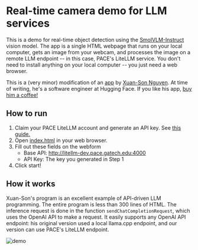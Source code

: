 # Real-time camera demo for LLM services

This is a demo for real-time object detection using the [SmolVLM-Instruct](https://huggingface.co/blog/smolvlm) vision model.  The app is a single HTML webpage that runs on your local computer, gets an image from your webcam, and processes the image on a remote LLM endpoint -- in this case, PACE's LiteLLM service.  You don't need to install anything on your local computer -- you just need a web browser.  

This is a (very minor) modification of an [app](https://github.com/ngxson/smolvlm-realtime-webcam) by [Xuan-Son Nguyen](https://ngxson.com/).  At time of writing, he's a software engineer at Hugging Face.  If you like his app, [buy him a coffee!](https://buymeacoffee.com/ngxson)

## How to run

1. Claim your PACE LiteLLM account and generate an API key.  See [this guide.](https://github.gatech.edu/PACE/litellm-workflows/blob/main/01_claim_account_generate_key.ipynb)
2. Open [index.html](./index.html) in your web browser.  
3. Fill out these fields on the webform
   * Base API: http://litellm-dev.pace.gatech.edu:4000
   * API Key: The key you generated in Step 1
4. Click start!

## How it works

Xuan-Son's program is an excellent example of API-driven LLM programming.  The entire program is less than 300 lines of HTML.  The inference request is done in the function `sendChatCompletionRequest`, which uses the OpenAI API to make a request.  It easily supports any OpenAI API endpoint: his original version used a local llama.cpp endpoint, and our version can use PACE's LiteLLM endpoint.  


![demo](./demo.png)